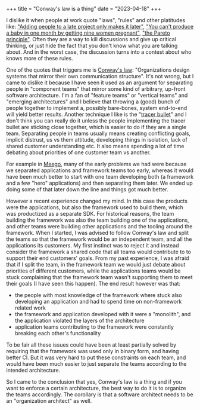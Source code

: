 +++
title = "Conway's law is a thing"
date = "2023-04-18"
+++

I dislike it when people at work quote "laws", "rules" and other platitudes like: ["Adding people to a late project only makes it later"](https://en.wikipedia.org/wiki/Brooks's_law), ["You can't produce a baby in one month by getting nine women pregnant"](https://www.goodreads.com/quotes/172818-you-can-t-produce-a-baby-in-one-month-by-getting), ["the Pareto principle"](https://en.wikipedia.org/wiki/Pareto_principle). Often they are a way to kill discussions and give up critical thinking, or just hide the fact that you don't know what you are talking about. And in the worst case, the discussion turns into a contest about who knows more of these rules.

One of the quotes that triggers me is [Conway's law](https://en.wikipedia.org/wiki/Conway%27s_law): "Organizations design systems that mirror their own communication structure". It's not wrong, but I came to dislike it because I have seen it used as an argument for separating people in "component teams" that mirror some kind of arbitrary, up-front software architecture. I'm a fan of "feature teams" or "vertical teams" and "emerging architectures" and I believe that throwing a (good) bunch of people together to implement a, possibly bare-bones, system end-to-end will yield better results. Another technique I like is the "[tracer bullet](https://builtin.com/software-engineering-perspectives/what-are-tracer-bullets)" and I don't think you can really do it unless the people implementing the tracer bullet are sticking close together, which is easier to do if they are a single team. Separating people in teams usually means creating conflicting goals, implicit distrust, us vs them attitude, developing things in isolation, lack of shared customer understanding etc. It also means spending a lot of time debating about priorities of one customer team vs another.

For example in [Meego](@/work/nokia-n9.md), many of the early problems we had were because we separated applications and framework teams too early, whereas it would have been much better to start with one team developing both (a framework and a few "hero" applications) and then separating them later. We ended up doing some of that later down the line and things got much better.

However a recent experience changed my mind. In this case the products were the applications, but also the framework used to build them, which was productized as a separate SDK. For historical reasons, the team building the framework was also the team building one of the applications, and other teams were building other applications and the tooling around the framework. When I started, I was advised to follow Conway's law and split the teams so that the framework would be an independent team, and all the applications its customers. My first instinct was to reject it and instead consider the framework a shared code that all teams would contribute to to support their end customers' goals. From my past experience, I was afraid that if I split the team, in the framework team we would just debate about priorities of different customers, while the applications teams would be stuck complaining that the framework team wasn't supporting them to meet their goals (I have seen this happen). The end result however was that:

- the people with most knowledge of the framework where stuck also developing an application and had to spend time on non-framework related work
- the framework and application developed with it were a "monolith", and the application violated the layers of the architecture
- application teams contributing to the framework were constantly breaking each other's functionality

To be fair all these issues could have been at least partially solved by requiring that the framework was used only in binary form, and having better CI. But it was very hard to put these constraints on each team, and would have been much easier to just separate the teams according to the intended architecture.

So I came to the conclusion that yes, Conway's law is a thing and if you want to enforce a certain architecture, the best way to do it is to organize the teams accordingly. The corollary is that a software architect needs to be an "organization architect" as well.


